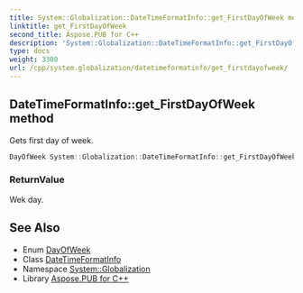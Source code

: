 ```yaml
---
title: System::Globalization::DateTimeFormatInfo::get_FirstDayOfWeek method
linktitle: get_FirstDayOfWeek
second_title: Aspose.PUB for C++
description: 'System::Globalization::DateTimeFormatInfo::get_FirstDayOfWeek method. Gets first day of week in C++.'
type: docs
weight: 3300
url: /cpp/system.globalization/datetimeformatinfo/get_firstdayofweek/
---
```

## DateTimeFormatInfo::get_FirstDayOfWeek method


Gets first day of week.

```cpp
DayOfWeek System::Globalization::DateTimeFormatInfo::get_FirstDayOfWeek() const
```


### ReturnValue

Wek day.

## See Also

* Enum [DayOfWeek](../../../system/dayofweek/)
* Class [DateTimeFormatInfo](../)
* Namespace [System::Globalization](../../)
* Library [Aspose.PUB for C++](../../../)
